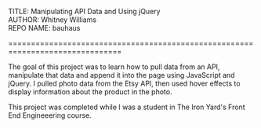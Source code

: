 TITLE: Manipulating API Data and Using jQuery<br>
AUTHOR: Whitney Williams<br>
REPO NAME: bauhaus<br>

===============================================================================

The goal of this project was to learn how to pull data from an API, manipulate
that data and append it into the page using JavaScript and jQuery. I pulled 
photo data from the Etsy API, then used hover effects to display information
about the product in the photo.

This project was completed while I was a student in The Iron Yard's Front End
Engineeering course.
